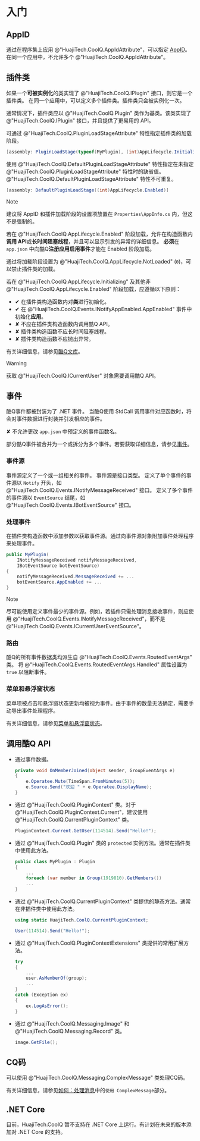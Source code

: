 # 入门

## AppID

通过在程序集上应用 @"HuajiTech.CoolQ.AppIdAttribute"，可以指定 [AppID](https://docs.cqp.im/dev/v9/appid/)。
在同一个应用中，不允许多个 @"HuajiTech.CoolQ.AppIdAttribute"。

## 插件类

如果一个**可被实例化**的类实现了 @"HuajiTech.CoolQ.IPlugin" 接口，则它是一个插件类。
在同一个应用中，可以定义多个插件类。插件类只会被实例化一次。

通常情况下，插件类应以 @"HuajiTech.CoolQ.Plugin" 类作为基类。该类实现了 @"HuajiTech.CoolQ.IPlugin" 接口，并且提供了更易用的 API。

可通过 @"HuajiTech.CoolQ.PluginLoadStageAttribute" 特性指定插件类的加载阶段。

```csharp
[assembly: PluginLoadStage(typeof(MyPlugin), (int)AppLifecycle.Initializing)]
```

使用 @"HuajiTech.CoolQ.DefaultPluginLoadStageAttribute" 特性指定在未指定 @"HuajiTech.CoolQ.PluginLoadStageAttribute" 特性时的缺省值。
@"HuajiTech.CoolQ.DefaultPluginLoadStageAttribute" 特性不可重复。

```csharp
[assembly: DefaultPluginLoadStage((int)AppLifecycle.Enabled)]
```

> [!NOTE]
> 建议将 AppID 和插件加载阶段的设置项放置在 `Properties\AppInfo.cs` 内，但这不是强制的。

若在 @"HuajiTech.CoolQ.AppLifecycle.Enabled" 阶段加载，允许在构造函数内**调用 API**或**长时间阻塞线程**，并且可以显示引发的异常的详细信息。
**必须**在 `app.json` 中向酷Q**注册应用启用事件**才能在 Enabled 阶段加载。

通过将加载阶段设置为 @"HuajiTech.CoolQ.AppLifecycle.NotLoaded" (`0`)，可以禁止插件类的加载。

若在 @"HuajiTech.CoolQ.AppLifecycle.Initializing"  及其他非 @"HuajiTech.CoolQ.AppLifecycle.Enabled" 阶段加载，应遵循以下原则：

- ✔ 在插件类构造函数内对**类**进行初始化。
- ✔ 在 @"HuajiTech.CoolQ.Events.INotifyAppEnabled.AppEnabled" 事件中初始化**应用**。
- ✘ 不应在插件类构造函数内调用酷Q API。
- ✘ 插件类构造函数不应长时间阻塞线程。
- ✘ 插件类构造函数不应抛出异常。

有关详细信息，请参见[酷Q文库](https://docs.cqp.im/dev/v9/tips/#%E5%90%AF%E5%8A%A8-%E5%88%9D%E5%A7%8B%E5%8C%96)。

> [!WARNING]
> 获取 @"HuajiTech.CoolQ.ICurrentUser" 对象需要调用酷Q API。

## 事件

酷Q事件都被封装为了 .NET 事件。
当酷Q使用 StdCall 调用事件对应函数时，将会对事件数据进行封装并引发相应的事件。

✘ 不允许更改 `app.json` 中预定义的事件函数名。

部分酷Q事件被合并为一个或拆分为多个事件。若要获取详细信息，请参见[事件](events.md)。

### 事件源

事件源定义了一个或一组相关的事件。
事件源是接口类型。
定义了单个事件的事件源以 `Notify` 开头，如 @"HuajiTech.CoolQ.Events.INotifyMessageReceived" 接口。
定义了多个事件的事件源以 `EventSource` 结尾，如 @"HuajiTech.CoolQ.Events.IBotEventSource" 接口。

### 处理事件

在插件类构造函数中添加参数以获取事件源。通过向事件源对象附加事件处理程序来处理事件。

```csharp
public MyPlugin(
    INotifyMessageReceived notifyMessageReceived,
    IBotEventSource botEventSource)
{
    notifyMessageReceived.MessageReceived += ...
    botEventSource.AppEnabled += ...
}
```

> [!NOTE]
> 尽可能使用定义事件最少的事件源。例如，若插件只需处理消息接收事件，则应使用 @"HuajiTech.CoolQ.Events.INotifyMessageReceived"，而不是 @"HuajiTech.CoolQ.Events.ICurrentUserEventSource"。

### 路由

酷Q的所有事件数据类均派生自 @"HuajiTech.CoolQ.Events.RoutedEventArgs" 类。
将 @"HuajiTech.CoolQ.Events.RoutedEventArgs.Handled" 属性设置为 `true` 以阻断事件。

### 菜单和悬浮窗状态

菜单项被点击和悬浮窗状态更新均被视为事件。由于事件的数量无法确定，需要手动导出事件处理程序。

有关详细信息，请参见[菜单和悬浮窗状态](menus_and_statuses.md)。

## 调用酷Q API

- 通过事件数据。

  ```csharp
  private void OnMemberJoined(object sender, GroupEventArgs e)
  {
      e.Operatee.Mute(TimeSpan.FromMinutes(5));
      e.Source.Send("欢迎 " + e.Operatee.DisplayName);
  }
  ```

- 通过 @"HuajiTech.CoolQ.PluginContext" 类。对于 @"HuajiTech.CoolQ.PluginContext.Current"，建议使用 @"HuajiTech.CoolQ.CurrentPluginContext" 类。

  ```csharp
  PluginContext.Current.GetUser(114514).Send("Hello!");
  ```

- 通过 @"HuajiTech.CoolQ.Plugin" 类的 `protected` 实例方法。通常在插件类中使用此方法。

  ```csharp
  public class MyPlugin : Plugin
  {
      ...
      foreach (var member in Group(1919810).GetMembers())
      ...
  }
  ```

- 通过 @"HuajiTech.CoolQ.CurrentPluginContext" 类提供的静态方法。通常在非插件类中使用此方法。
  
  ```csharp
  using static HuajiTech.CoolQ.CurrentPluginContext;

  User(114514).Send("Hello!");
  ```

- 通过 @"HuajiTech.CoolQ.PluginContextExtensions" 类提供的常用扩展方法。

  ```csharp
  try
  {
      ...
      user.AsMemberOf(group);
      ...
  }
  catch (Exception ex)
  {
      ex.LogAsError();
  }
  ```

- 通过 @"HuajiTech.CoolQ.Messaging.Image" 和 @"HuajiTech.CoolQ.Messaging.Record" 类。

  ```csharp
  image.GetFile();
  ```

## CQ码

可以使用 @"HuajiTech.CoolQ.Messaging.ComplexMessage" 类处理CQ码。

有关详细信息，请参见[如何：处理消息](howto_handle_message.md)中的`使用 ComplexMessage`部分。

## .NET Core

目前，HuajiTech.CoolQ 暂不支持在 .NET Core 上运行。有计划在未来的版本添加对 .NET Core 的支持。

